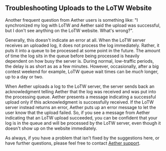 ## Troubleshooting Uploads to the LoTW Website

Another frequent question from Aether users is something like: "I synchronized my log with LoTW and Aether said the upload was successful, but I don't see anything on the LoTW website. What's wrong?".

Generally, this doesn't indicate an error at all. When the LoTW server receives an uploaded log, it does not process the log immediately. Rather, it puts it into a queue to be processed at some point in the future. The amount of time the log sits in the queue before being processed is heavily dependent on how busy the server is. During normal, low-traffic periods, the delay is as short as as a few minutes. However, occasionally, after a big contest weekend for example, LoTW queue wait times can be _much_ longer, up to a day or two.

When Aether uploads a log to the LoTW server, the server sends back an acknowledgment telling Aether that the log was received and was put into the processing queue. Aether presents a message indicating a successful upload only if this acknowledgment is successfully received. If the LoTW server instead returns an error, Aether puts up an error message to let the user know that the upload failed. So, if you see a message from Aether indicating that an LoTW upload succeeded, you can be confident that your log is in the queue and will be processed by the LoTW server, even though it doesn't show up on the website immediately.

As always, if you have a problem that isn't fixed by the suggestions here, or have further questions, please feel free to contact [Aether support](https://www.aetherlog.com/contact.html).
